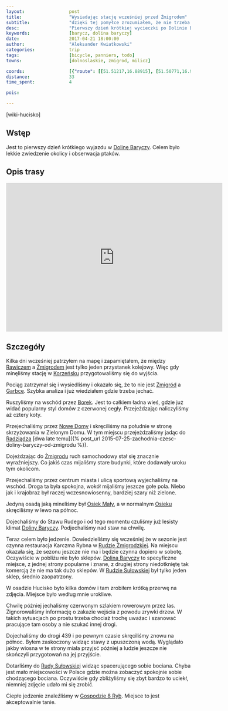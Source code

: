 ```yaml
---
layout:                 post
title:                  "Wysiadając stację wcześniej przed Żmigrodem"
subtitle:               "dzięki tej pomyłce zrozumiałem, że nie trzeba wysiadać w Żmigrodzie"
desc:                   "Pierwszy dzień krótkiej wycieczki po Dolinie Baryczy. Dojechaliśmy z południowej strony przez Osiek do Rudy Sułowskiej."
keywords:               [barycz, dolina baryczy]
date:                   2017-04-21 18:00:00
author:                 "Aleksander Kwiatkowski"
categories:             trip
tags:                   [bicycle, panniers, todo]
towns:                  [dolnoslaskie, zmigrod, milicz]

coords:                 [{"route": [[51.51217,16.88915], [51.50771,16.92253], [51.50114,16.92859], [51.48091,16.91369], [51.47089,16.90756], [51.46840,16.93009], [51.46453,16.95090], [51.46220,16.98141], [51.46065,17.00330], [51.46848,17.01171], [51.47394,17.01266], [51.48452,17.02669], [51.48957,17.02377], [51.49994,17.02669], [51.49331,17.05132], [51.49764,17.09089], [51.49336,17.10123], [51.49369,17.11102], [51.49895,17.10630], [51.50416,17.10540], [51.50790,17.11183], [51.51209,17.11033], [51.51343,17.10621]], "type": "bicycle"}]
distance:               33
time_spent:             4

pois:

---
```


[wiki-dolina-baryczy]: https://pl.wikipedia.org/wiki/Park_Krajobrazowy_Dolina_Baryczy
[wiki-rawicz]: https://pl.wikipedia.org/wiki/Rawicz
[wiki-zmigrod]: https://pl.wikipedia.org/wiki/%C5%BBmigr%C3%B3d
[wiki-korzensko]: https://pl.wikipedia.org/wiki/Korze%C5%84sko
[wiki-garbce]: https://pl.wikipedia.org/wiki/Garbce
[wiki-borek]: https://pl.wikipedia.org/wiki/Borek_(wie%C5%9B_w_powiecie_trzebnickim)
[wiki-nowe-domy]: https://pl.wikipedia.org/wiki/Nowe_Domy_(powiat_trzebnicki)
[wiki-radziadz]: https://pl.wikipedia.org/wiki/Radzi%C4%85dz
[wiki-osiek-maly]: https://pl.wikipedia.org/wiki/Osiek_Ma%C5%82y_(wojew%C3%B3dztwo_dolno%C5%9Bl%C4%85skie)
[wiki-osiek]: https://pl.wikipedia.org/wiki/Osiek_(powiat_trzebnicki)
[wiki-ruda-zmigrodzka]: https://pl.wikipedia.org/wiki/Ruda_%C5%BBmigrodzka
[wiki-ruda-sulowska]: https://pl.wikipedia.org/wiki/Ruda_Su%C5%82owska
[wiki-hucisko]



Wstęp
-----

Jest to pierwszy dzień krótkiego wyjazdu w [Dolinę Baryczy][wiki-dolina-baryczy].
Celem było lekkie zwiedzenie okolicy i obserwacja ptaków.

Opis trasy
----------

<iframe height='405' width='590' frameborder='0' allowtransparency='true' scrolling='no' src='https://www.strava.com/activities/951614570/embed/975f630fc7c9c0831030d160ecfba90f129b4286'></iframe>

Szczegóły
---------

Kilka dni wcześniej patrzyłem na mapę i zapamiętałem, że między [Rawiczem][wiki-rawicz]
a [Żmigrodem][wiki-zmigrod] jest tylko jeden przystanek kolejowy. Więc gdy minęliśmy
stację w [Korzeńsku][wiki-korzensko] przygotowaliśmy się do wyjścia.

Pociąg zatrzymał się i wysiedliśmy i okazało się, że to nie jest [Zmigród][wiki-zmigrod]
a [Garbce][wiki-garbce]. Szybka analiza i już wiedziałem gdzie trzeba jechać.

Ruszyliśmy na wschód przez [Borek][wiki-borek]. Jest to całkiem ładna wieś,
gdzie już widać popularny styl domów z czerwonej cegły.
Przejeżdzając naliczyliśmy aż cztery koty.

Przejechaliśmy przez [Nowe Domy][wiki-nowe-domy] i skręciliśmy na południe
w stronę skrzyżowania w Zielonym Domu.
W tym miejscu przejeżdzaliśmy jadąc do [Radziądza][wiki-radziadz]
[dwa late temu]({% post_url 2015-07-25-zachodnia-czesc-doliny-baryczy-od-zmigrodu %}).

Dojeżdzając do [Żmigrodu][wiki-zmigrod] ruch samochodowy stał się znacznie wyraźniejszy.
Co jakiś czas mijaliśmy stare budynki, które dodawały uroku tym okolicom.

Przejechaliśmy przez centrum miasta i ulicą sportową wyjechaliśmy na wschód.
Droga ta była spokojna, wokół mijaliśmy jeszcze gołe pola. Niebo jak i
krajobraz był raczej wczesnowiosenny, bardziej szary niż zielone.

Jedyną osadą jaką mineliśmy był [Osiek Mały][wiki-osiek-maly], a
w normalnym [Osieku][wiki-osiek] skręciliśmy w lewo na północ.

Dojechaliśmy do Stawu Rudego i od tego momentu czuliśmy już lesisty klimat
[Doliny Baryczy][wiki-dolina-baryczy]. Podjechaliśmy nad staw na chwilę.

Teraz celem było jedzenie. Dowiedzieliśmy się wcześniej że w sezonie jest
czynna restauracja Karczma Rybna w [Rudzie Żmigrodzkiej][wiki-ruda-zmigrodzka].
Na miejscu okazała się, że sezonu jeszcze nie ma i będzie czynna dopiero w
sobotę. Oczywiście w pobliżu nie było sklepów.
[Dolina Baryczy][wiki-dolina-baryczy] to specyficzne miejsce, z jednej strony
popularne i znane, z drugiej strony niedotkniętę tak komercją że nie ma tak
dużo sklepów. W [Rudzie Sułowskiej][wiki-ruda-sulowska] był tylko jeden sklep,
średnio zaopatrzony.

W osadzie Hucisko było kilka domów i tam zrobiłem krótką przerwę
na zdjęcia. Miejsce było według mnie urokliwe.

Chwilę później jechaliśmy czerwonym szlakiem rowerowym przez las. Zignorowaliśmy
informację o zakazie wejścia z powodu zrywki drzew. W takich sytuacjach po
prostu trzeba chociaż trochę uważac i szanować pracujące tam osoby a nie szukać
innej drogi.

Dojechaliśmy do drogi 439 i po pewnym czasie skręciliśmy znowu
na północ. Byłem zaskoczony widząc stawy z upuszczoną wodą. Wyglądało jakby
wiosna w te strony miała przyjsć później a ludzie jeszcze nie skończyli
przygotowań na jej przyjście.

Dotarliśmy do [Rudy Sułowskiej][wiki-ruda-sulowska] widząc spacerującego
sobie bociana. Chyba jest mało miejscowości w Polsce gdzie można zobaczyć
spokojnie sobie chodzącego bociana. Oczywiście gdy zbliżyliśmy się zbyt bardzo
to uciekł, niemniej zdjęcie udało mi się zrobić.

[8-ryb]: http://www.gospoda8ryb.pl/index.php?idS=21&ln=pl

Ciepłe jedzenie znaleźliśmy w [Gospodzie 8 Ryb][8-ryb]. Miejsce to jest
akceptowalnie tanie.

